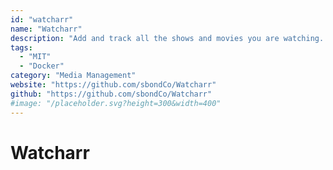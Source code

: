 ```yaml
---
id: "watcharr"
name: "Watcharr"
description: "Add and track all the shows and movies you are watching. Comes with user authentication, modern and clean UI and a very simple setup."
tags:
  - "MIT"
  - "Docker"
category: "Media Management"
website: "https://github.com/sbondCo/Watcharr"
github: "https://github.com/sbondCo/Watcharr"
#image: "/placeholder.svg?height=300&width=400"
---
```


# Watcharr

